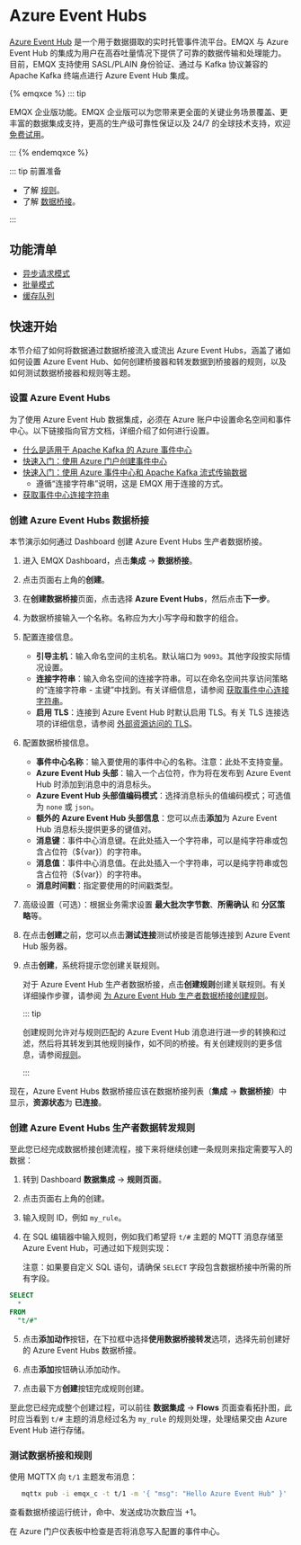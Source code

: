 # Azure Event Hubs

[Azure Event Hub](https://azure.microsoft.com/en-us/products/event-hubs) 是一个用于数据摄取的实时托管事件流平台。EMQX 与 Azure Event Hub 的集成为用户在高吞吐量情况下提供了可靠的数据传输和处理能力。目前，EMQX 支持使用 SASL/PLAIN 身份验证、通过与 Kafka 协议兼容的 Apache Kafka 终端点进行 Azure Event Hub 集成。

{% emqxce %}
::: tip

EMQX 企业版功能。EMQX 企业版可以为您带来更全面的关键业务场景覆盖、更丰富的数据集成支持，更高的生产级可靠性保证以及 24/7 的全球技术支持，欢迎[免费试用](https://www.emqx.com/zh/try?product=enterprise)。

:::
{% endemqxce %}

::: tip 前置准备

- 了解 [规则](./rules.md)。
- 了解 [数据桥接](./data-bridges.md)。

:::

## 功能清单

- [异步请求模式](./data-bridges.md)
- [批量模式](./data-bridges.md)
- [缓存队列](./data-bridges.md)

## 快速开始

本节介绍了如何将数据通过数据桥接流入或流出 Azure Event Hubs，涵盖了诸如如何设置 Azure Event Hub、如何创建桥接器和转发数据到桥接器的规则，以及如何测试数据桥接器和规则等主题。

### 设置 Azure Event Hubs

为了使用 Azure Event Hub 数据集成，必须在 Azure 账户中设置命名空间和事件中心。以下链接指向官方文档，详细介绍了如何进行设置。

- [什么是适用于 Apache Kafka 的 Azure 事件中心](https://learn.microsoft.com/zh-cn/azure/event-hubs/azure-event-hubs-kafka-overview)
- [快速入门：使用 Azure 门户创建事件中心](https://learn.microsoft.com/zh-cn/azure/event-hubs/event-hubs-create)
- [快速入门：使用 Azure 事件中心和 Apache Kafka 流式传输数据](https://learn.microsoft.com/zh-cn/azure/event-hubs/event-hubs-quickstart-kafka-enabled-event-hubs?tabs=connection-string)
  - 遵循“连接字符串”说明，这是 EMQX 用于连接的方式。
- [获取事件中心连接字符串](https://learn.microsoft.com/zh-cn/azure/event-hubs/event-hubs-get-connection-string)

### 创建 Azure Event Hubs 数据桥接

本节演示如何通过 Dashboard 创建 Azure Event Hubs 生产者数据桥接。

1. 进入 EMQX Dashboard，点击**集成** -> **数据桥接**。

2. 点击页面右上角的**创建**。

3. 在**创建数据桥接**页面，点击选择 **Azure Event Hubs**，然后点击**下一步**。

4. 为数据桥接输入一个名称。名称应为大小写字母和数字的组合。

5. 配置连接信息。

   - **引导主机**：输入命名空间的主机名。默认端口为 `9093`。其他字段按实际情况设置。
   - **连接字符串**：输入命名空间的连接字符串。可以在命名空间共享访问策略的“连接字符串 - 主键”中找到。有关详细信息，请参阅 [获取事件中心连接字符串](https://learn.microsoft.com/zh-cn/azure/event-hubs/event-hubs-get-connection-string)。
   - **启用 TLS**：连接到 Azure Event Hub 时默认启用 TLS。有关 TLS 连接选项的详细信息，请参阅 [外部资源访问的 TLS](../network/overview.md#启用-tls-加密访问外部资源)。

6. 配置数据桥接信息。

   - **事件中心名称**：输入要使用的事件中心的名称。注意：此处不支持变量。
   - **Azure Event Hub 头部**：输入一个占位符，作为将在发布到 Azure Event Hub 时添加到消息中的消息标头。
   - **Azure Event Hub 头部值编码模式**：选择消息标头的值编码模式；可选值为 `none` 或 `json`。
   - **额外的 Azure Event Hub 头部信息**：您可以点击**添加**为 Azure Event Hub 消息标头提供更多的键值对。
   - **消息键**：事件中心消息键。在此处插入一个字符串，可以是纯字符串或包含占位符（${var}）的字符串。
   - **消息值**：事件中心消息值。在此处插入一个字符串，可以是纯字符串或包含占位符（${var}）的字符串。
   - **消息时间戳**：指定要使用的时间戳类型。

7. 高级设置（可选）：根据业务需求设置 **最大批次字节数**、**所需确认** 和 **分区策略**等。

8. 在点击**创建**之前，您可以点击**测试连接**测试桥接是否能够连接到 Azure Event Hub 服务器。

9. 点击**创建**，系统将提示您创建关联规则。

   对于 Azure Event Hub 生产者数据桥接，点击**创建规则**创建关联规则。有关详细操作步骤，请参阅 [为 Azure Event Hub 生产者数据桥接创建规则](#创建-azure-event-hubs-生产者数据转发规则)。

   ::: tip

   创建规则允许对与规则匹配的 Azure Event Hub 消息进行进一步的转换和过滤，然后将其转发到其他规则操作，如不同的桥接。有关创建规则的更多信息，请参阅[规则](./rules.md)。

   :::

现在，Azure Event Hubs 数据桥接应该在数据桥接列表（**集成** -> **数据桥接**）中显示，**资源状态**为 **已连接**。

### 创建 Azure Event Hubs 生产者数据转发规则

至此您已经完成数据桥接创建流程，接下来将继续创建一条规则来指定需要写入的数据：

1. 转到 Dashboard **数据集成** -> **规则页面**。

2. 点击页面右上角的创建。

3. 输入规则 ID，例如  `my_rule`。

4. 在 SQL 编辑器中输入规则，例如我们希望将 `t/#` 主题的 MQTT 消息存储至 Azure Event Hub，可通过如下规则实现：

   注意：如果要自定义 SQL 语句，请确保 `SELECT` 字段包含数据桥接中所需的所有字段。


```sql
SELECT
  *
FROM
  "t/#"
```

5. 点击**添加动作**按钮，在下拉框中选择**使用数据桥接转发**选项，选择先前创建好的 Azure Event Hubs 数据桥接。

6. 点击**添加**按钮确认添加动作。

7. 点击最下方**创建**按钮完成规则创建。

至此您已经完成整个创建过程，可以前往 **数据集成** -> **Flows** 页面查看拓扑图，此时应当看到 `t/#` 主题的消息经过名为 `my_rule` 的规则处理，处理结果交由 Azure Event Hub 进行存储。

### 测试数据桥接和规则

使用 MQTTX 向 `t/1` 主题发布消息：

```bash
   mqttx pub -i emqx_c -t t/1 -m '{ "msg": "Hello Azure Event Hub" }'
```

查看数据桥接运行统计，命中、发送成功次数应当 +1。

在 Azure 门户仪表板中检查是否将消息写入配置的事件中心。
